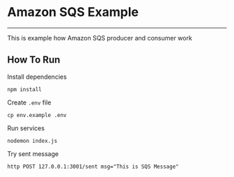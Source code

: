 # Amazon SQS Example

---

This is example how Amazon SQS producer and consumer work

## How To Run

Install dependencies

```
npm install
```

Create `.env` file

```
cp env.example .env
```

Run services

```
nodemon index.js
```

Try sent message

```
http POST 127.0.0.1:3001/sent msg="This is SQS Message"
```
